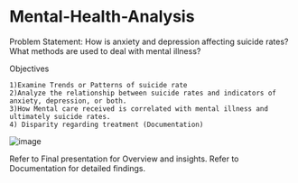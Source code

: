 # Mental-Health-Analysis
 Problem Statement: How is anxiety and depression affecting suicide rates?
                                                  What methods are used to deal with mental illness?

 Objectives

    1)Examine Trends or Patterns of suicide rate
    2)Analyze the relationship between suicide rates and indicators of anxiety, depression, or both.
    3)How Mental care received is correlated with mental illness and ultimately suicide rates.
    4) Disparity regarding treatment (Documentation)
![image](https://github.com/Vasant19/Mental-Health-Analysis/assets/156726321/cb8d2008-7fca-4131-8030-500aba9a79ee)


Refer to Final presentation for Overview and insights.
Refer to Documentation for detailed findings.
